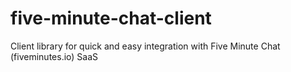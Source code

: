 # five-minute-chat-client
Client library for quick and easy integration with Five Minute Chat (fiveminutes.io) SaaS
